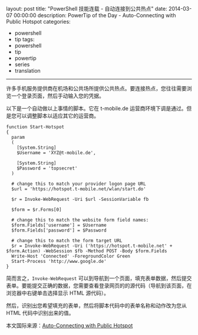﻿layout: post
title: "PowerShell 技能连载 - 自动连接到公共热点"
date: 2014-03-07 00:00:00
description: PowerTip of the Day - Auto-Connecting with Public Hotspot
categories:
- powershell
- tip
tags:
- powershell
- tip
- powertip
- series
- translation
---
许多手机服务提供商在机场和公共场所提供公共热点。要连接热点，您往往需要浏览一个登录页面，然后手动输入您的凭据。

以下是一个自动做以上事情的脚本。它在 t-mobile.de 运营商环境下调是通过。但是您可以调整脚本以适应其它的运营商。

    function Start-Hotspot
    {
      param
      (
        [System.String]
        $Username = 'XYZ@t-mobile.de',
        
        [System.String]
        $Password = 'topsecret'
      )
      
      # change this to match your provider logon page URL
      $url = 'https://hotspot.t-mobile.net/wlan/start.do'
    
      $r = Invoke-WebRequest -Uri $url -SessionVariable fb   
      
      $form = $r.Forms[0]
      
      # change this to match the website form field names:
      $form.Fields['username'] = $Username
      $form.Fields['password'] = $Password
      
      # change this to match the form target URL
      $r = Invoke-WebRequest -Uri ('https://hotspot.t-mobile.net' + $form.Action) -WebSession $fb -Method POST -Body $form.Fields
      Write-Host 'Connected' -ForegroundColor Green
      Start-Process 'http://www.google.de' 
    } 

简而言之，`Invoke-WebRequest` 可以到导航到一个页面，填充表单数据，然后提交表单。要能提交正确的数据，您需要查看登录网页的的源代码（导航到该页面，在浏览器中右键单击选择显示 HTML 源代码）。

然后，识别出您希望填充的表单，然后将脚本代码中的表单名称和动作改为您从 HTML 代码中识别出来的值。

<!--more-->
本文国际来源：[Auto-Connecting with Public Hotspot](http://powershell.com/cs/blogs/tips/archive/2014/03/07/auto-connecting-with-public-hotspot.aspx)
